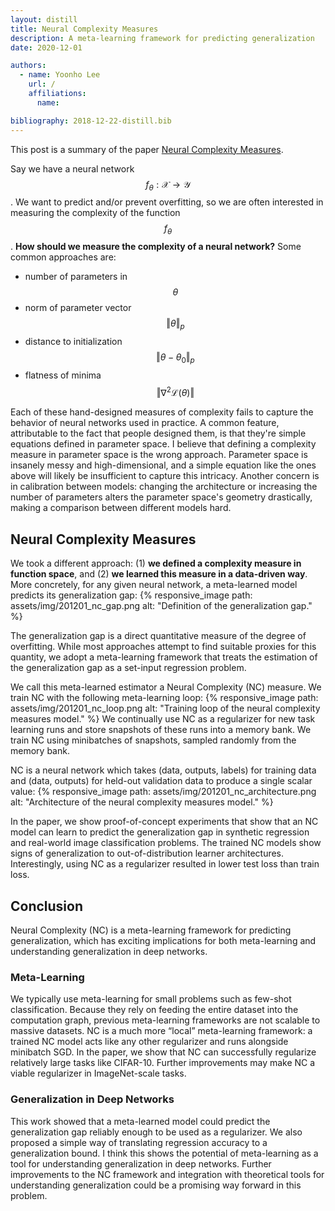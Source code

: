 ```yaml
---
layout: distill
title: Neural Complexity Measures
description: A meta-learning framework for predicting generalization
date: 2020-12-01

authors:
  - name: Yoonho Lee
    url: /
    affiliations:
      name:

bibliography: 2018-12-22-distill.bib
---
```


This post is a summary of the paper [Neural Complexity Measures](/publications/#lee2020neural).

Say we have a neural network $$f_\theta: \mathcal{X} \rightarrow \mathcal{Y}$$.
We want to predict and/or prevent overfitting, so we are often interested in measuring the complexity of the function $$f_\theta$$.
**How should we measure the complexity of a neural network?**
Some common approaches are:

- number of parameters in $$\theta$$
- norm of parameter vector $$\Vert \theta \Vert_p$$
- distance to initialization $$\Vert \theta - \theta_0 \Vert_p$$
- flatness of minima $$\Vert \nabla^2 \mathcal{L} (\theta) \Vert$$

Each of these hand-designed measures of complexity fails to capture the behavior of neural networks used in practice. 
A common feature, attributable to the fact that people designed them, is that they're simple equations defined in parameter space. 
I believe that defining a complexity measure in parameter space is the wrong approach. 
Parameter space is insanely messy and high-dimensional, and a simple equation like the ones above will likely be insufficient to capture this intricacy. 
Another concern is in calibration between models: changing the architecture or increasing the number of parameters alters the parameter space's geometry drastically, making a comparison between different models hard.

## Neural Complexity Measures 
We <d-cite key="lee2020nc"></d-cite> took a different approach:
(1) **we defined a complexity measure in function space**, and (2) **we learned this measure in a data-driven way**.
More concretely, for any given neural network, a meta-learned model predicts its generalization gap:
{% responsive_image path: assets/img/201201_nc_gap.png alt: "Definition of the generalization gap." %} 

The generalization gap is a direct quantitative measure of the degree of overfitting. 
While most approaches attempt to find suitable proxies for this quantity, we adopt a meta-learning framework that treats the estimation of the generalization gap as a set-input regression problem.

We call this meta-learned estimator a Neural Complexity (NC) measure. 
We train NC with the following meta-learning loop:
{% responsive_image path: assets/img/201201_nc_loop.png alt: "Training loop of the neural complexity measures model." %} 
We continually use NC as a regularizer for new task learning runs and store snapshots of these runs into a memory bank. 
We train NC using minibatches of snapshots, sampled randomly from the memory bank.

NC is a neural network which takes (data, outputs, labels) for training data and (data, outputs) for held-out validation data to produce a single scalar value:
{% responsive_image path: assets/img/201201_nc_architecture.png alt: "Architecture of the neural complexity measures model." %} 

In the paper, we show proof-of-concept experiments that show that an NC model can learn to predict the generalization gap in synthetic regression and real-world image classification problems. 
The trained NC models show signs of generalization to out-of-distribution learner architectures. 
Interestingly, using NC as a regularizer resulted in lower test loss than train loss.

## Conclusion
Neural Complexity (NC) is a meta-learning framework for predicting generalization, 
which has exciting implications for both meta-learning and understanding generalization in deep networks.
### Meta-Learning
We typically use meta-learning for small problems such as few-shot classification. 
Because they rely on feeding the entire dataset into the computation graph, previous meta-learning frameworks<d-cite key="finn2017model,garnelo2018neural"></d-cite> are not scalable to massive datasets. 
NC is a much more “local” meta-learning framework: a trained NC model acts like any other regularizer and runs alongside minibatch SGD. 
In the paper, we show that NC can successfully regularize relatively large tasks like CIFAR-10.
Further improvements may make NC a viable regularizer in ImageNet-scale tasks.
### Generalization in Deep Networks
This work showed that a meta-learned model could predict the generalization gap reliably enough to be used as a regularizer. We also proposed a simple way of translating regression accuracy to a generalization bound.
I think this shows the potential of meta-learning as a tool for understanding generalization in deep networks.
Further improvements to the NC framework and integration with theoretical tools for understanding generalization could be a promising way forward in this problem.
